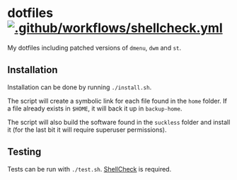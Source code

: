 # dotfiles [![.github/workflows/shellcheck.yml](https://github.com/jgalat/dotfiles/actions/workflows/shellcheck.yml/badge.svg)](https://github.com/jgalat/dotfiles/actions/workflows/shellcheck.yml)

My dotfiles including patched versions of `dmenu`, `dwm` and `st`.

## Installation

Installation can be done by running `./install.sh`.

The script will create a symbolic link for each file found in the `home` folder. If a file already exists in `$HOME`, it will back it up in `backup-home`.

The script will also build the software found in the `suckless` folder and install it (for the last bit it will require superuser permissions).

## Testing

Tests can be run with `./test.sh`.
[ShellCheck](https://www.shellcheck.net/) is required.
